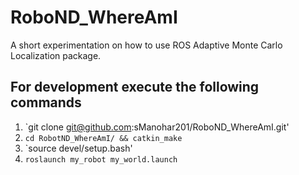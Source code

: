 # RoboND_WhereAmI
A short experimentation on how to use ROS Adaptive Monte Carlo Localization package.  

## For development execute the following commands
1. `git clone git@github.com:sManohar201/RoboND_WhereAmI.git'
2. `cd RobotND_WhereAmI/ && catkin_make`
3. `source devel/setup.bash'
4. `roslaunch my_robot my_world.launch`

